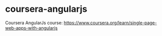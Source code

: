 # coursera-angularjs
Coursera AngularJs course: https://www.coursera.org/learn/single-page-web-apps-with-angularjs
